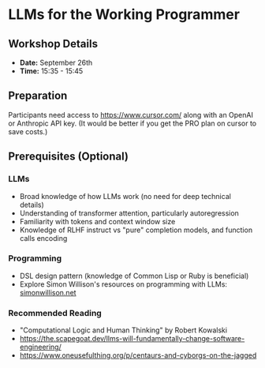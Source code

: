 # LLMs for the Working Programmer

## Workshop Details

- **Date:** September 26th
- **Time:** 15:35 - 15:45

## Preparation

Participants need access to https://www.cursor.com/ along with an OpenAI or Anthropic API key. (It would be better if you get the PRO plan on cursor to save costs.)

## Prerequisites (Optional)

### LLMs
- Broad knowledge of how LLMs work (no need for deep technical details)
- Understanding of transformer attention, particularly autoregression
- Familiarity with tokens and context window size
- Knowledge of RLHF instruct vs "pure" completion models, and function calls encoding

### Programming
- DSL design pattern (knowledge of Common Lisp or Ruby is beneficial)
- Explore Simon Willison's resources on programming with LLMs: [simonwillison.net](https://simonwillison.net/)

### Recommended Reading
- "Computational Logic and Human Thinking" by Robert Kowalski
- https://the.scapegoat.dev/llms-will-fundamentally-change-software-engineering/
- https://www.oneusefulthing.org/p/centaurs-and-cyborgs-on-the-jagged
